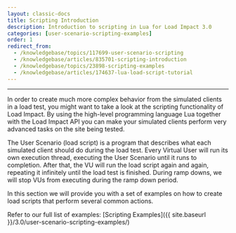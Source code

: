```yaml
---
layout: classic-docs
title: Scripting Introduction
description: Introduction to scripting in Lua for Load Impact 3.0
categories: [user-scenario-scripting-examples]
order: 1
redirect_from:
  - /knowledgebase/topics/117699-user-scenario-scripting
  - /knowledgebase/articles/835701-scripting-introduction
  - /knowledgebase/topics/23898-scripting-examples
  - /knowledgebase/articles/174637-lua-load-script-tutorial
---
```


***

In order to create much more complex behavior from the simulated clients in a load test, you might want to take a look at the scripting functionality of Load Impact. By using the high-level programming language Lua together with the Load Impact API you can make your simulated clients perform very advanced tasks on the site being tested.

The User Scenario (load script) is a program that describes what each simulated client should do during the load test. Every Virtual User will run its own execution thread, executing the User Scenario until it runs to completion. After that, the VU will run the load script again and again, repeating it infinitely until the load test is finished. During ramp downs, we will stop VUs from executing during the ramp down period.

In this section we will provide you with a set of examples on how to create load scripts that perform several common actions.

Refer to our full list of examples: [Scripting Examples]({{ site.baseurl }}/3.0/user-scenario-scripting-examples/)
